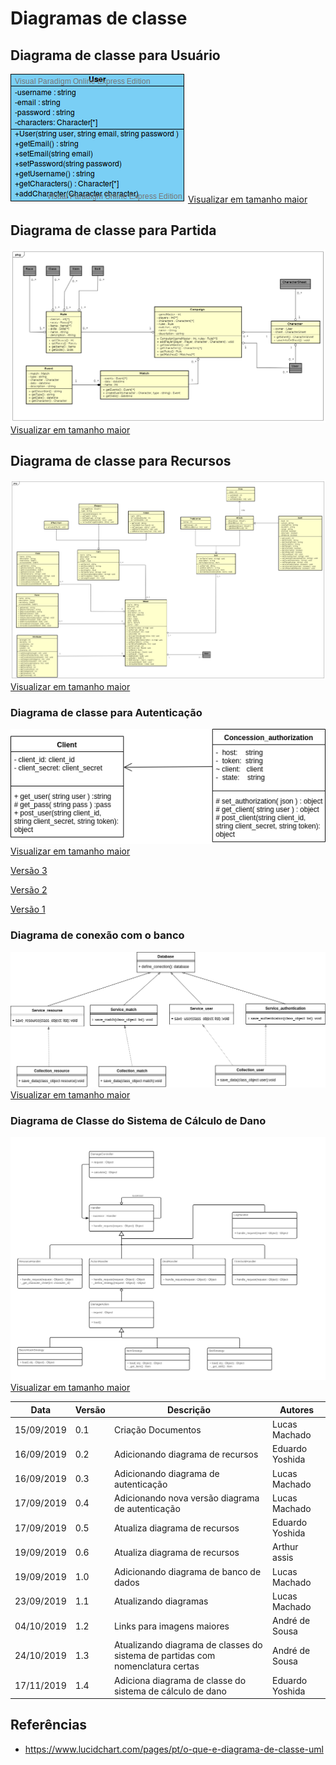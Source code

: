 # Diagramas de classe

## Diagrama de classe para Usuário

![diagrama de classe para classe ](../img/diagramas_de_classe/UML_usuario_V2.png)
[Visualizar em tamanho maior](../img/diagramas_de_classe/UML_usuario_V2.png)


## Diagrama de classe para Partida

![diagrama de classe para classe ](../img/diagramas_de_classe/classes_match_v2.png)
[Visualizar em tamanho maior](../img/diagramas_de_classe/classes_match_v2.png)


## Diagrama de classe para Recursos

![diagrama de classe para classe ](../img/diagramas_de_classe/UML_recursos_V4.png)
[Visualizar em tamanho maior](../img/diagramas_de_classe/UML_recursos_V4.png)

### Diagrama de classe para Autenticação

![ Versão 4 ](../img/diagramas_de_classe/UML_autenticacao_4.png)
[Visualizar em tamanho maior](../img/diagramas_de_classe/UML_autenticacao_4.png)

[ Versão 3 ](../img/diagramas_de_classe/UML_autenticacao_3.png)

[ Versão 2 ](../img/diagramas_de_classe/UML_autenticacao_2.png)

[ Versão 1 ](../img/diagramas_de_classe/UML_autenticacao.png)

### Diagrama de conexão com o banco

![ Versão 1 ](../img/diagramas_de_classe/UML_database.png)
[Visualizar em tamanho maior](../img/diagramas_de_classe/UML_database.png)


### Diagrama de Classe do Sistema de Cálculo de Dano

![ Versão 1 ](../img/diagramas_de_classe/UML_dano.png)
[Visualizar em tamanho maior](../img/diagramas_de_classe/UML_dano.png)


|**Data**|**Versão**|**Descrição**|**Autores**|
|--|--|--|--|
|15/09/2019|0.1|Criação Documentos|Lucas Machado|
|16/09/2019|0.2|Adicionando diagrama de recursos|Eduardo Yoshida|
|16/09/2019|0.3|Adicionando diagrama de autenticação|Lucas Machado|
|17/09/2019|0.4|Adicionando nova versão diagrama de autenticação|Lucas Machado|
|17/09/2019|0.5|Atualiza diagrama de recursos|Eduardo Yoshida|
|19/09/2019|0.6|Atualiza diagrama de recursos|Arthur assis|
|19/09/2019|1.0|Adicionando diagrama de banco de dados|Lucas Machado|
|23/09/2019|1.1|Atualizando diagramas|Lucas Machado|
|04/10/2019|1.2|Links para imagens maiores|André de Sousa|
|24/10/2019|1.3|Atualizando diagrama de classes do sistema de partidas com nomenclatura certas|André de Sousa|
|17/11/2019|1.4|Adiciona diagrama de classe do sistema de cálculo de dano|Eduardo Yoshida|


## Referências

* https://www.lucidchart.com/pages/pt/o-que-e-diagrama-de-classe-uml
